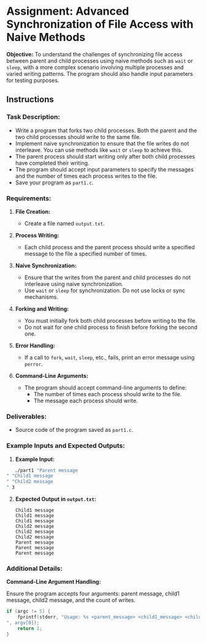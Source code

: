 
# Assignment: Advanced Synchronization of File Access with Naive Methods

**Objective:**
To understand the challenges of synchronizing file access between parent and child processes using naive methods such as `wait` or `sleep`, with a more complex scenario involving multiple processes and varied writing patterns. The program should also handle input parameters for testing purposes.

## Instructions

### Task Description:

- Write a program that forks two child processes. Both the parent and the two child processes should write to the same file.
- Implement naive synchronization to ensure that the file writes do not interleave. You can use methods like `wait` or `sleep` to achieve this.
- The parent process should start writing only after both child processes have completed their writing.
- The program should accept input parameters to specify the messages and the number of times each process writes to the file.
- Save your program as `part1.c`.

### Requirements:

1. **File Creation:**
   - Create a file named `output.txt`.

2. **Process Writing:**
   - Each child process and the parent process should write a specified message to the file a specified number of times.

3. **Naive Synchronization:**
   - Ensure that the writes from the parent and child processes do not interleave using naive synchronization.
   - Use `wait` or `sleep` for synchronization. Do not use locks or sync mechanisms.

4. **Forking and Writing:**
   - You must initially fork both child processes before writing to the file.
   - Do not wait for one child process to finish before forking the second one.

5. **Error Handling:**
   - If a call to `fork`, `wait`, `sleep`, etc., fails, print an error message using `perror`.

6. **Command-Line Arguments:**
   - The program should accept command-line arguments to define:
     - The number of times each process should write to the file.
     - The message each process should write.

### Deliverables:

- Source code of the program saved as `part1.c`.

### Example Inputs and Expected Outputs:

1. **Example Input:**

```bash
   ./part1 "Parent message
" "Child1 message
" "Child2 message
" 3
```

2. **Expected Output in `output.txt`:**

   ```
   Child1 message
   Child1 message
   Child1 message
   Child2 message
   Child2 message
   Child2 message
   Parent message
   Parent message
   Parent message
   ```

### Additional Details:

**Command-Line Argument Handling:**

Ensure the program accepts four arguments: parent message, child1 message, child2 message, and the count of writes.

```c
if (argc != 5) {
    fprintf(stderr, "Usage: %s <parent_message> <child1_message> <child2_message> <count>
", argv[0]);
    return 1;
}
```
